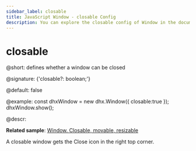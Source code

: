 ```yaml
---
sidebar_label: closable
title: JavaScript Window - closable Config 
description: You can explore the closable config of Window in the documentation of the DHTMLX JavaScript UI library. Browse developer guides and API reference, try out code examples and live demos, and download a free 30-day evaluation version of DHTMLX Suite 7.
---
```


# closable

@short: defines whether a window can be closed

@signature: {'closable?: boolean;'}

@default: false

@example:
const dhxWindow = new dhx.Window({
    closable:true
});
dhxWindow.show();

@descr:

**Related sample**: [Window. Closable, movable, resizable](https://snippet.dhtmlx.com/nthbfzfr)

A closable window gets the Close icon in the right top corner.

[comment]: # (@related:window/configuration.md#closability window/how_to_start.md)
